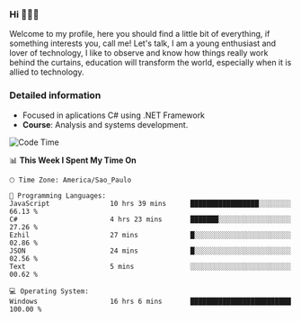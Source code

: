 


### Hi 🙋🏽‍♂️

Welcome to my profile, here you should find a little bit of everything, if something interests you, call me! Let's talk,
I am a young enthusiast and lover of technology, I like to observe and know how things really work behind the curtains, 
education will transform the world, especially when it is allied to technology.

### Detailed information
* Focused in aplications C# using .NET Framework
* **Course**: Analysis and systems development.

<!--START_SECTION:waka-->
![Code Time](http://img.shields.io/badge/Code%20Time-375%20hrs%2040%20mins-blue)

📊 **This Week I Spent My Time On** 

```text
🕑︎ Time Zone: America/Sao_Paulo

💬 Programming Languages: 
JavaScript               10 hrs 39 mins      █████████████████░░░░░░░░   66.13 % 
C#                       4 hrs 23 mins       ███████░░░░░░░░░░░░░░░░░░   27.26 % 
Ezhil                    27 mins             █░░░░░░░░░░░░░░░░░░░░░░░░   02.86 % 
JSON                     24 mins             █░░░░░░░░░░░░░░░░░░░░░░░░   02.56 % 
Text                     5 mins              ░░░░░░░░░░░░░░░░░░░░░░░░░   00.62 % 

💻 Operating System: 
Windows                  16 hrs 6 mins       █████████████████████████   100.00 % 
```


<!--END_SECTION:waka-->


